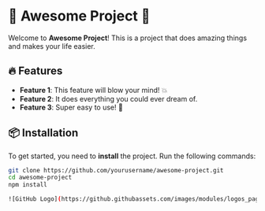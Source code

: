 # 🚀 **Awesome Project** 🚀

Welcome to **Awesome Project**! This is a project that does amazing things and makes your life easier. 

## 🔥 Features

- **Feature 1**: This feature will blow your mind! 💥
- **Feature 2**: It does everything you could ever dream of.
- **Feature 3**: Super easy to use! 🎉

## 📦 Installation

To get started, you need to **install** the project. Run the following commands:

```bash
git clone https://github.com/yourusername/awesome-project.git
cd awesome-project
npm install

![GitHub Logo](https://github.githubassets.com/images/modules/logos_page/GitHub-Mark.png)

